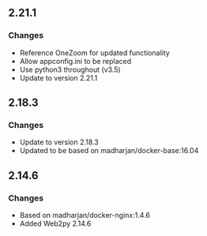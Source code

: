 ## 2.21.1

### Changes

* Reference OneZoom for updated functionality
* Allow appconfig.ini to be replaced
* Use python3 throughout (v3.5)
* Update to version 2.21.1

## 2.18.3

### Changes

* Update to version 2.18.3
* Updated to be based on madharjan/docker-base:16.04

## 2.14.6

### Changes 

* Based on madharjan/docker-nginx:1.4.6
* Added Web2py 2.14.6
